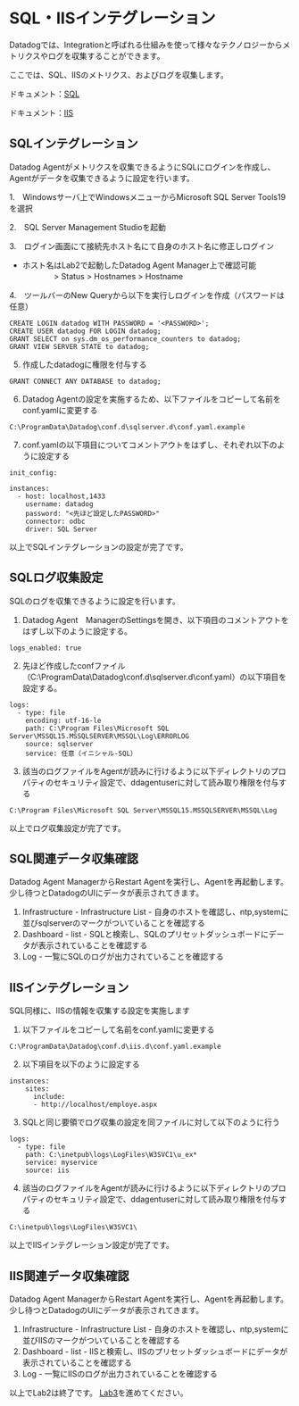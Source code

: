 # SQL・IISインテグレーション

Datadogでは、Integrationと呼ばれる仕組みを使って様々なテクノロジーからメトリクスやログを収集することができます。

ここでは、SQL、IISのメトリクス、およびログを収集します。

ドキュメント：[SQL](https://docs.datadoghq.com/integrations/sqlserver/?tab=host)

ドキュメント：[IIS](https://docs.datadoghq.com/ja/integrations/iis/)

## SQLインテグレーション
Datadog Agentがメトリクスを収集できるようにSQLにログインを作成し、Agentがデータを収集できるように設定を行います。

1.　Windowsサーバ上でWindowsメニューからMicrosoft SQL Server Tools19を選択

2.　SQL Server Management Studioを起動

3.　ログイン画面にて接続先ホスト名にて自身のホスト名に修正しログイン
* ホスト名はLab2で起動したDatadog Agent Manager上で確認可能
　　　　> Status > Hostnames > Hostname

4.　ツールバーのNew Queryから以下を実行しログインを作成（パスワードは任意）
```
CREATE LOGIN datadog WITH PASSWORD = '<PASSWORD>';
CREATE USER datadog FOR LOGIN datadog;
GRANT SELECT on sys.dm_os_performance_counters to datadog;
GRANT VIEW SERVER STATE to datadog;
```
5. 作成したdatadogに権限を付与する
```
GRANT CONNECT ANY DATABASE to datadog; 
```
6. Datadog Agentの設定を実施するため、以下ファイルをコピーして名前をconf.yamlに変更する
```
C:\ProgramData\Datadog\conf.d\sqlserver.d\conf.yaml.example
```
7. conf.yamlの以下項目についてコメントアウトをはずし、それぞれ以下のように設定する
```
init_config:

instances:
  - host: localhost,1433
    username: datadog
    password: "<先ほど設定したPASSWORD>"
    connector: odbc
    driver: SQL Server
```

以上でSQLインテグレーションの設定が完了です。

## SQLログ収集設定
SQLのログを収集できるように設定を行います。
1. Datadog Agent　ManagerのSettingsを開き、以下項目のコメントアウトをはずし以下のように設定する。
```
logs_enabled: true
```
2. 先ほど作成したconfファイル（C:\ProgramData\Datadog\conf.d\sqlserver.d\conf.yaml）の以下項目を設定する。
```
logs:
  - type: file
    encoding: utf-16-le
    path: C:\Program Files\Microsoft SQL Server\MSSQL15.MSSQLSERVER\MSSQL\Log\ERRORLOG
    source: sqlserver
    service: 任意（イニシャル-SQL）
```

3. 該当のログファイルをAgentが読みに行けるように以下ディレクトリのプロパティのセキュリティ設定で、ddagentuserに対して読み取り権限を付与する
```
C:\Program Files\Microsoft SQL Server\MSSQL15.MSSQLSERVER\MSSQL\Log
```

以上でログ収集設定が完了です。

## SQL関連データ収集確認
Datadog Agent ManagerからRestart Agentを実行し、Agentを再起動します。
少し待つとDatadogのUIにデータが表示されてきます。

1. Infrastructure - Infrastructure List - 自身のホストを確認し、ntp,systemに並びsqlserverのマークがついていることを確認する
2. Dashboard - list - SQLと検索し、SQLのプリセットダッシュボードにデータが表示されていることを確認する
3. Log - 一覧にSQLのログが出力されていることを確認する

## IISインテグレーション
SQL同様に、IISの情報を収集する設定を実施します

1. 以下ファイルをコピーして名前をconf.yamlに変更する
```
C:\ProgramData\Datadog\conf.d\iis.d\conf.yaml.example
```
2. 以下項目を以下のように設定する
```
instances:
    sites:
      include:
      - http://localhost/employe.aspx
```
3. SQLと同じ要領でログ収集の設定を同ファイルに対して以下のように行う

```
logs:
  - type: file
    path: C:\inetpub\logs\LogFiles\W3SVC1\u_ex*
    service: myservice
    source: iis
```

4. 該当のログファイルをAgentが読みに行けるように以下ディレクトリのプロパティのセキュリティ設定で、ddagentuserに対して読み取り権限を付与する
```
C:\inetpub\logs\LogFiles\W3SVC1\
```
以上でIISインテグレーション設定が完了です。

## IIS関連データ収集確認
Datadog Agent ManagerからRestart Agentを実行し、Agentを再起動します。
少し待つとDatadogのUIにデータが表示されてきます。

1. Infrastructure - Infrastructure List - 自身のホストを確認し、ntp,systemに並びIISのマークがついていることを確認する
2. Dashboard - list - IISと検索し、IISのプリセットダッシュボードにデータが表示されていることを確認する
3. Log - 一覧にIISのログが出力されていることを確認する


以上でLab2は終了です。
[Lab3](../Lab3)を進めてください。

